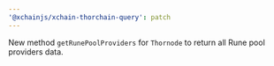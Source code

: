 ```yaml
---
'@xchainjs/xchain-thorchain-query': patch
---
```


New method `getRunePoolProviders` for `Thornode` to return all Rune pool providers data.
